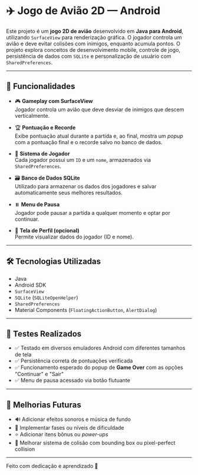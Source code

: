 # ✈️ Jogo de Avião 2D — Android

Este projeto é um **jogo 2D de avião** desenvolvido em **Java para Android**, utilizando `SurfaceView` para renderização gráfica. O jogador controla um avião e deve evitar colisões com inimigos, enquanto acumula pontos. O projeto explora conceitos de desenvolvimento mobile, controle de jogo, persistência de dados com `SQLite` e personalização de usuário com `SharedPreferences`.

---

## 📱 Funcionalidades

- 🎮 **Gameplay com SurfaceView**  
  Jogador controla um avião que deve desviar de inimigos que descem verticalmente.

- 🏆 **Pontuação e Recorde**  
  Exibe pontuação atual durante a partida e, ao final, mostra um *popup* com a pontuação final e o recorde salvo no banco de dados.

- 👤 **Sistema de Jogador**  
  Cada jogador possui um `ID` e um `nome`, armazenados via `SharedPreferences`.

- 🗃️ **Banco de Dados SQLite**  
  Utilizado para armazenar os dados dos jogadores e salvar automaticamente seus melhores resultados.

- ⏸️ **Menu de Pausa**  
  Jogador pode pausar a partida a qualquer momento e optar por continuar.

- 🧾 **Tela de Perfil (opcional)**  
  Permite visualizar dados do jogador (ID e nome).

---

## 🛠 Tecnologias Utilizadas

- Java  
- Android SDK  
- `SurfaceView`  
- `SQLite` (`SQLiteOpenHelper`)  
- `SharedPreferences`  
- Material Components (`FloatingActionButton`, `AlertDialog`)

---

## 🧪 Testes Realizados

- ✅ Testado em diversos emuladores Android com diferentes tamanhos de tela  
- ✅ Persistência correta de pontuações verificada  
- ✅ Funcionamento esperado do popup de **Game Over** com as opções "Continuar" e "Sair"  
- ✅ Menu de pausa acessado via botão flutuante

---

## 🔄 Melhorias Futuras

- 🔊 Adicionar efeitos sonoros e música de fundo  
- 🧩 Implementar fases ou níveis de dificuldade  
- ⭐ Adicionar itens bônus ou *power-ups*  
- 🎯 Melhorar sistema de colisão com bounding box ou pixel-perfect collision

---

Feito com dedicação e aprendizado 🚀  
